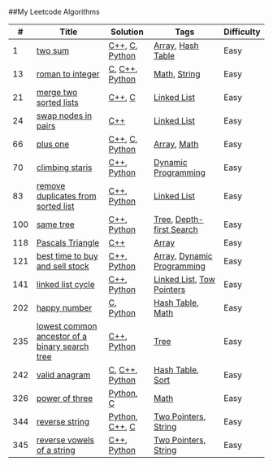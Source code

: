##My Leetcode Algorithms

| # | Title | Solution | Tags | Difficulty |
|---| ----- | -------- | ---- | ---------- |
|1|[two sum](https://leetcode.com/problems/two-sum/)|[C++](./1_two_sum/1_two_sum.cpp), [C](./1_two_sum/1_two_sum.c), [Python](./1_two_sum/1_two_sum.py)|[Array](https://leetcode.com/tag/array), [Hash Table](https://leetcode.com/tag/hash-table)|Easy|
|13|[roman to integer](https://leetcode.com/problems/roman-to-integer/)|[C](./13_roman_to_integer/13_roman_to_integer.c), [C++](./13_roman_to_integer/13_roman_to_integer.cpp), [Python](./13_roman_to_integer/13_roman_to_integer.py)|[Math](https://leetcode.com/tag/math), [String](https://leetcode.com/tag/string)|Easy|
|21|[merge two sorted lists](https://leetcode.com/problems/merge-two-sorted-lists/)|[C++](./21_merge_two_sorted_lists/21_merge_two_sorted_lists.cpp), [C](./21_merge_two_sorted_lists/21_merge_two_sorted_lists.c)|[Linked List](https://leetcode.com/tag/linked-list)|Easy|
|24|[swap nodes in pairs](https://leetcode.com/problems/swap-nodes-in-pairs/)|[C++](./24_swap_nodes_in_pairs/24_swap_nodes_in_pairs.cpp)|[Linked List](https://leetcode.com/tag/linked-list)|Easy|
|66|[plus one](https://leetcode.com/problems/puls-one)|[C++](./66_plus_one/66_plus_one.cpp), [C](./66_plus_one/66_plus_one.c), [Python](./66_plus_one/66_plus_one.py)|[Array](https://leetcode.com/tag/array), [Math](https://leetcode.com/tag/math)|Easy|
|70|[climbing staris](https://leetcode.com/problems/climbing-stairs/)|[C++](./70_climbing_staris/70_climbing_staris.cpp), [Python](./70_climbing_staris/70_climbing_staris.py)|[Dynamic Programming](https://leetcode.com/tag/dynamic-programming)|Easy|
|83|[remove duplicates from sorted list](https://leetcode.com/problems/remove-duplicates-from-sorted-list/)|[C++](./83_remove_duplicates_from_sorted_list/83_remove_duplicates_from_sorted_list.cpp), [Python](./83_remove_duplicates_from_sorted_list/83_remove_duplicates_from_sorted_list.py)|[Linked List](https://leetcode.com/tag/linked-list)|Easy|
|100|[same tree](https://leetcode.com/problems/same-tree/)|[C++](./100_same_tree/100_same_tree.cpp), [Python](./100_same_tree/100_same_tree.py)|[Tree](https://leetcode.com/tag/tree), [Depth-first Search](https://leetcode.com/tag/depth-first-search)|Easy|
|118|[Pascals Triangle](https://leetcode.com/problems/pascals-triangle/)|[C++](./118_Pascals_Triangle/118_Pascals_Triangle.cpp)|[Array](https://leetcode.com/tag/array)|Easy|
|121|[best time to buy and sell stock](https://leetcode.com/problems/best-time-to-buy-and-sell-stock/)|[C++](./121_best_time_to_buy_and_sell_stock/121_best_time_to_buy_and_sell_stock.cpp), [Python](./121_best_time_to_buy_and_sell_stock/121_best_time_to_buy_and_sell_stock.py)|[Array](https://leetcode.com/tag/array), [Dynamic Programming](https://leetcode.com/tag/dynamic-programming)|Easy|
|141|[linked list cycle](https://leetcode.com/problems/linked-list-cycle/)|[C++](./141_linked_list_cycle/141_linked_list_cycle.cpp), [Python](./141_linked_list_cycle/141_linked_list_cycle.py)|[Linked List](https://leetcode.com/tag/linked-list), [Tow Pointers](https://leetcode.com/tag/tow-pointers)|Easy|
|202|[happy number](https://leetcode.com/problems/happy-number/)|[C](./202_happy_number/202_happy_number.c), [Python](./202_happy_number/202_happy_number.py)|[Hash Table](https://leetcode.com/tag/hash-table), [Math](https://leetcode.com/tag/math)|Easy|
|235|[lowest common ancestor of a binary search tree](https://leetcode.com/problems/lowest-common-ancestor-of-a-binary-search-tree/)|[C++](./235_lowest_common_ancestor_of_a_binary_search_tree/235_lowest_common_ancestor_of_a_binary_search_tree.cpp), [Python](./235_lowest_common_ancestor_of_a_binary_search_tree/235_lowest_common_ancestor_of_a_binary_search_tree.py)|[Tree](https://leetcode.com/tag/tree)|Easy|
|242|[valid anagram](https://leetcode.com/problems/valid-anagram/)|[C](./242_valid_anagram/242_valid_anagram.c), [C++](./242_valid_anagram/242_valid_anagram.cpp), [Python](./242_valid_anagram/242_valid_anagram.py)|[Hash Table](https://leetcode.com/tag/hash-table), [Sort](https://leetcode.com/tag/sort)|Easy|
|326|[power of three](https://leetcode.com/problems/power-of-three/)|[Python](./326_power_of_three/326_power_of_three.py), [C](./326_power_of_three/326_power_of_three.c)|[Math](https://leetcode.com/tag/math)|Easy|
|344|[reverse string](https://leetcode.com/problems/reverse-string/)|[Python](./344_reverse_string/344_reverse_string.py), [C++](./344_reverse_string/344_reverse_string.cpp), [C](./344_reverse_string/344_reverse_string.c)|[Two Pointers](https://leetcode.com/tag/two-pointers), [String](https://leetcode.com/tag/string)|Easy|
|345|[reverse vowels of a string](https://leetcode.com/problems/reverse-vowels-of-a-string/)|[C++](./345_reverse_vowels_of_a_string/345_reverse_vowels_of_a_string.cpp), [Python](./345_reverse_vowels_of_a_string/345_reverse_vowels_of_a_string.py)|[Two Pointers](https://leetcode.com/tag/two-pointers), [String](https://leetcode.com/tag/string)|Easy|
